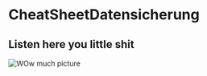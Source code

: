 # CheatSheetDatensicherung

## Listen here you little shit
![WOw much picture](https://i.ytimg.com/vi/h4LGpqq5t5Q/maxresdefault.jpg)
